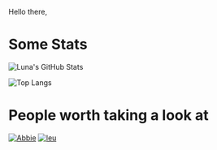 Hello there,

# Some Stats

![Luna's GitHub Stats](https://github-readme-stats.vercel.app/api?username=InLieuOfLuna&count_private=true&theme=github_dark)

![Top Langs](https://github-readme-stats.vercel.app/api/top-langs/?username=InLieuOfLuna&layout=compact&theme=github_dark)

# People worth taking a look at

[![Abbie](https://avatars.githubusercontent.com/u/87616614?s=96&v=4)](https://github.com/peanutbutter144)
[![leu](https://avatars.githubusercontent.com/u/87616614?s=96&v=4)](https://github.com/leu)
